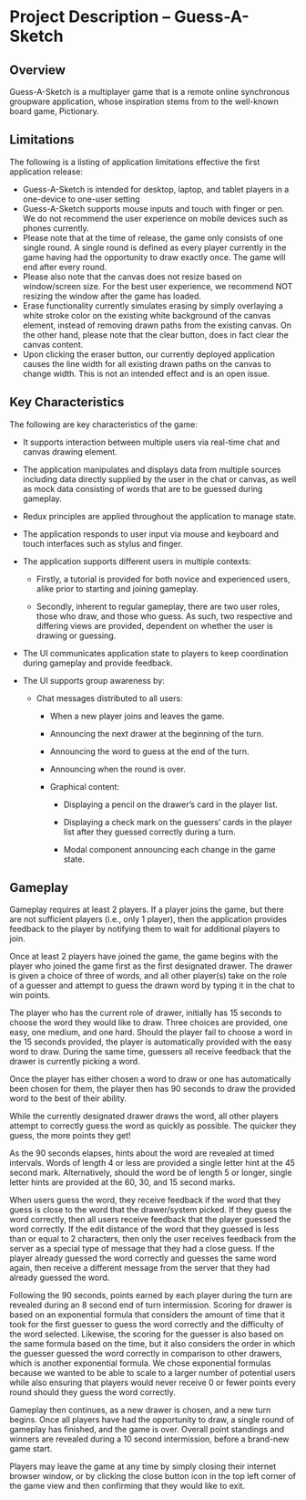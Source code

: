 # Project Description – Guess-A-Sketch

## Overview

Guess-A-Sketch is a multiplayer game that is a remote online synchronous groupware application, whose inspiration stems from to the well-known board game, Pictionary.

## Limitations

The following is a listing of application limitations effective the first application release:

- Guess-A-Sketch is intended for desktop, laptop, and tablet players in a one-device to one-user setting
- Guess-A-Sketch supports mouse inputs and touch with finger or pen. We do not recommend the user experience on mobile devices such as phones currently.
- Please note that at the time of release, the game only consists of one single round. A single round is defined as every player currently in the game having had the opportunity to draw exactly once. The game will end after every round.
- Please also note that the canvas does not resize based on window/screen size. For the best user experience, we recommend NOT resizing the window after the game has loaded.
- Erase functionality currently simulates erasing by simply overlaying a white stroke color on the existing white background of the canvas element, instead of removing drawn paths from the existing canvas. On the other hand, please note that the clear button, does in fact clear the canvas content.
- Upon clicking the eraser button, our currently deployed application causes the line width for all existing drawn paths on the canvas to change width. This is not an intended effect and is an open issue.

## Key Characteristics

The following are key characteristics of the game:

- It supports interaction between multiple users via real-time chat and canvas drawing element.

- The application manipulates and displays data from multiple sources including data directly supplied by the user in the chat or canvas, as well as mock data consisting of words that are to be guessed during gameplay.

- Redux principles are applied throughout the application to manage state.

- The application responds to user input via mouse and keyboard and touch interfaces such as stylus and finger.

- The application supports different users in multiple contexts:

  - Firstly, a tutorial is provided for both novice and experienced users, alike prior to starting and joining gameplay.

  - Secondly, inherent to regular gameplay, there are two user roles, those who draw, and those who guess. As such, two respective and differing views are provided, dependent on whether the user is drawing or guessing.

- The UI communicates application state to players to keep coordination during gameplay and provide feedback.

- The UI supports group awareness by:

  - Chat messages distributed to all users:

    - When a new player joins and leaves the game.

    - Announcing the next drawer at the beginning of the turn.

    - Announcing the word to guess at the end of the turn.

    - Announcing when the round is over.

    - Graphical content:

      - Displaying a pencil on the drawer’s card in the player list.

      - Displaying a check mark on the guessers’ cards in the player list after they guessed correctly during a turn.

      - Modal component announcing each change in the game state.

## Gameplay

Gameplay requires at least 2 players. If a player joins the game, but there are not sufficient players (i.e., only 1 player), then the application provides feedback to the player by notifying them to wait for additional players to join.

Once at least 2 players have joined the game, the game begins with the player who joined the game first as the first designated drawer. The drawer is given a choice of three of words, and all other player(s) take on the role of a guesser and attempt to guess the drawn word by typing it in the chat to win points.

The player who has the current role of drawer, initially has 15 seconds to choose the word they would like to draw. Three choices are provided, one easy, one medium, and one hard. Should the player fail to choose a word in the 15 seconds provided, the player is automatically provided with the easy word to draw. During the same time, guessers all receive feedback that the drawer is currently picking a word.

Once the player has either chosen a word to draw or one has automatically been chosen for them, the player then has 90 seconds to draw the provided word to the best of their ability.

While the currently designated drawer draws the word, all other players attempt to correctly guess the word as quickly as possible. The quicker they guess, the more points they get!

As the 90 seconds elapses, hints about the word are revealed at timed intervals. Words of length 4 or less are provided a single letter hint at the 45 second mark. Alternatively, should the word be of length 5 or longer, single letter hints are provided at the 60, 30, and 15 second marks.

When users guess the word, they receive feedback if the word that they guess is close to the word that the drawer/system picked. If they guess the word correctly, then all users receive feedback that the player guessed the word correctly. If the edit distance of the word that they guessed is less than or equal to 2 characters, then only the user receives feedback from the server as a special type of message that they had a close guess. If the player already guessed the word correctly and guesses the same word again, then receive a different message from the server that they had already guessed the word.

Following the 90 seconds, points earned by each player during the turn are revealed during an 8 second end of turn intermission. Scoring for drawer is based on an exponential formula that considers the amount of time that it took for the first guesser to guess the word correctly and the difficulty of the word selected. Likewise, the scoring for the guesser is also based on the same formula based on the time, but it also considers the order in which the guesser guessed the word correctly in comparison to other drawers, which is another exponential formula. We chose exponential formulas because we wanted to be able to scale to a larger number of potential users while also ensuring that players would never receive 0 or fewer points every round should they guess the word correctly.

Gameplay then continues, as a new drawer is chosen, and a new turn begins. Once all players have had the opportunity to draw, a single round of gameplay has finished, and the game is over. Overall point standings and winners are revealed during a 10 second intermission, before a brand-new game start.

Players may leave the game at any time by simply closing their internet browser window, or by clicking the close button icon in the top left corner of the game view and then confirming that they would like to exit.
